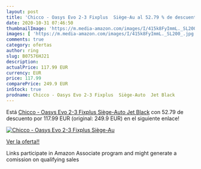 ```yaml
---
layout: post
title: 'Chicco - Oasys Evo 2-3 Fixplus  Siège-Au al 52.79 % de descuento'
date: 2020-10-31 07:46:50
thumbnailImage: 'https://m.media-amazon.com/images/I/415k8FyImmL._SL200_.jpg'
images: [ 'https://m.media-amazon.com/images/I/415k8FyImmL._SL200_.jpg' ]
comments: true
category: ofertas
author: ring
slug: B07576HJ21
description:
actualPrice: 117.99 EUR
currency: EUR
price: 117.99
comparePrice: 249.9 EUR
inStock: true
prodname: Chicco - Oasys Evo 2-3 Fixplus  Siège-Auto  Jet Black
---
```


Está [Chicco - Oasys Evo 2-3 Fixplus  Siège-Auto  Jet Black](https://www.amazon.fr/dp/B07576HJ21/?tag=tolees0d-21) con 52.79 de descuento por 117.99 EUR (original: 249.9 EUR) en el siguiente enlace!

[![Chicco - Oasys Evo 2-3 Fixplus  Siège-Au](https://m.media-amazon.com/images/I/415k8FyImmL._SL200_.jpg)](https://www.amazon.fr/dp/B07576HJ21/?tag=tolees0d-21)

[Ver la oferta!!](https://www.amazon.fr/dp/B07576HJ21/?tag=tolees0d-21)

Links participate in Amazon Associate program and might generate a comission on qualifying sales


